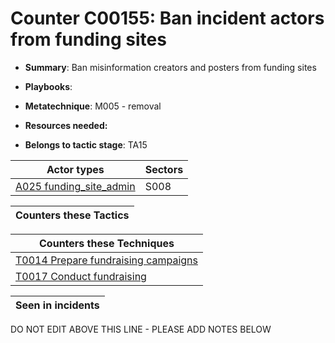 # Counter C00155: Ban incident actors from funding sites

* **Summary**: Ban misinformation creators and posters from funding sites

* **Playbooks**: 

* **Metatechnique**: M005 - removal

* **Resources needed:** 

* **Belongs to tactic stage**: TA15


| Actor types | Sectors |
| ----------- | ------- |
| [A025 funding_site_admin](../generated_pages/actortypes/A025.md) | S008 |



| Counters these Tactics |
| ---------------------- |



| Counters these Techniques |
| ------------------------- |
| [T0014 Prepare fundraising campaigns](../generated_pages/techniques/T0014.md) |
| [T0017 Conduct fundraising](../generated_pages/techniques/T0017.md) |



| Seen in incidents |
| ----------------- |


DO NOT EDIT ABOVE THIS LINE - PLEASE ADD NOTES BELOW